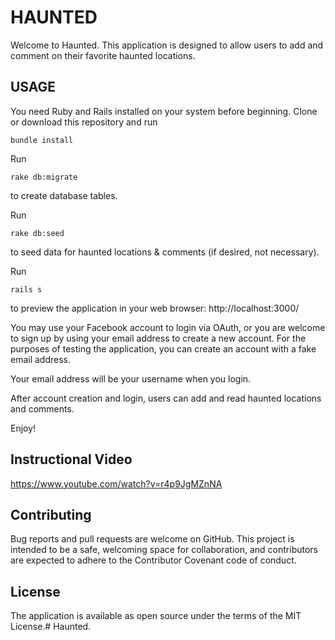 # HAUNTED

Welcome to Haunted. This application is designed to allow users to add and comment on their favorite haunted locations. 

## USAGE

You need Ruby and Rails installed on your system before beginning.
Clone or download this repository and run 

```
bundle install
```

Run 
```
rake db:migrate
```
to create database tables.

Run

```
rake db:seed
```
to seed data for haunted locations & comments (if desired, not necessary).

Run 
```
rails s 
```
to preview the application in your web browser: http://localhost:3000/

You may use your Facebook account to login via OAuth, or you are welcome to sign up by using your email address to create a new account.  For the purposes of testing the application, you can create an account with a fake email address.  

Your email address will be your username when you login.

After account creation and login, users can add and read haunted locations and comments.

Enjoy!

## Instructional Video

https://www.youtube.com/watch?v=r4p9JgMZnNA

## Contributing

Bug reports and pull requests are welcome on GitHub. This project is intended to be a safe, welcoming space for collaboration, and contributors are expected to adhere to the Contributor Covenant code of conduct.

## License

The application is available as open source under the terms of the MIT License.# Haunted.
